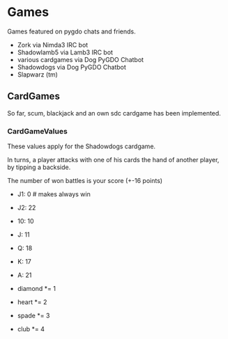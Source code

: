 # Games

Games featured on pygdo chats and friends.

 - Zork via Nimda3 IRC bot
 - Shadowlamb5 via Lamb3 IRC bot
 - various cardgames via Dog PyGDO Chatbot
 - Shadowdogs via Dog PyGDO Chatbot
 - Slapwarz (tm)


## CardGames

So far, scum, blackjack and an own sdc cardgame has been implemented.


### CardGameValues

These values apply for the Shadowdogs cardgame.

In turns, a player attacks with one of his cards the hand of another player, by tipping a backside.

The number of won battles is your score (+-16 points)


 - J1: 0 # makes always win
 - J2: 22
 - 10: 10
 - J: 11
 - Q: 18
 - K: 17
 - A: 21

 - diamond *= 1
 - heart *= 2
 - spade *= 3
 - club *= 4
